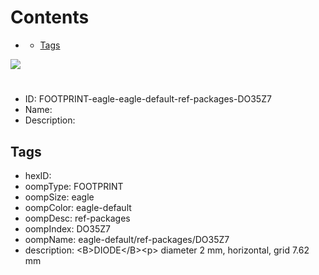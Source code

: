 



Contents
========

* [](#)
	* [Tags](#tags)
  
![][im]
# 

- ID: FOOTPRINT-eagle-eagle-default-ref-packages-DO35Z7
- Name: 
- Description: 

## Tags

- hexID: 
- oompType: FOOTPRINT
- oompSize: eagle
- oompColor: eagle-default
- oompDesc: ref-packages
- oompIndex: DO35Z7
- oompName: eagle-default/ref-packages/DO35Z7
- description: &lt;B&gt;DIODE&lt;/B&gt;&lt;p&gt;&#xD;
diameter 2 mm, horizontal, grid 7.62 mm



[im]: image.png
